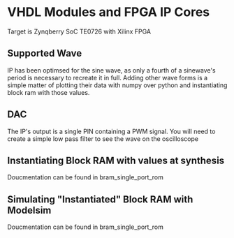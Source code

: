 # VHDL Modules and FPGA IP Cores
Target is Zynqberry SoC TE0726 with Xilinx FPGA

## Supported Wave
IP has been optimsed for the sine wave, as only a fourth of a sinewave's period is necessary to recreate it in full. Adding other wave forms is a simple matter of plotting their data with numpy over python and instantiating block ram with those values.

## DAC
The IP's output is a single PIN containing a PWM signal. You will need to create a simple low pass filter to see the wave on the oscilloscope

## Instantiating Block RAM with values at synthesis
Doucmentation can be found in bram_single_port_rom

## Simulating "Instantiated" Block RAM with Modelsim
Doucmentation can be found in bram_single_port_rom
